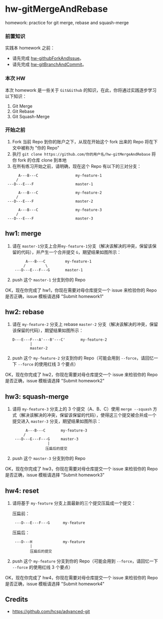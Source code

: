 # hw-gitMergeAndRebase
homework: practice for git merge, rebase and squash-merge

### 前置知识
实践本 homework 之前：
* 请先完成 [hw-githubForkAndIssue](https://github.com/SDUOJ-Team/hw-githubForkAndIssue)。
* 请先完成 [hw-gitBranchAndCommit](https://github.com/SDUOJ-Team/hw-gitBranchAndCommit)。

### 本次 HW
本次 homework 是一些关于 `Git&Github` 的知识，在此，你将通过实践逐步学习以下知识：

1. Git Merge
2. Git Rebase
3. Git Squash-Merge

### 开始之前

1. Fork 当前 Repo 到你的账户之下，从现在开始这个 fork 出来的 Repo 将在下文中被称为 "你的 Repo"
2. 执行 `git clone https://github.com/你的用户名/hw-gitMergeAndRebase` 将你 fork 的仓库 clone 到本地
3. 在所有练习开始之前，请明确，现在这个 Repo 有以下的三对分支：
```
      A---B---C                 my-feature-1
     /
 ---D---E---F                   master-1
    
      A---B---C                 my-feature-2
     /
 ---D---E---F                   master-2

      A---B---C                 my-feature-3
     /
 ---D---E---F                   master-3
```

## hw1: merge

1. 请在 `master-1`分支上合并`my-feature-1`分支（解决该解决的冲突，保留该保留的代码），并产生一个合并提交 `G`，期望结果如图所示：

    ```
          A---B---C         my-feature-1
         /         \
     ---D---E---F---G       master-1
    ```
2. push 这个 `master-1` 分支到你的 Repo

OK，现在你完成了 hw1，你现在需要对母仓库提交一个 issue 来检验你的 Repo 是否正确，issue 模板请选择 "Submit homework1"

## hw2: rebase

1. 请在 `my-feature-2` 分支上 rebase `master-2` 分支（解决该解决的冲突，保留该保留的代码），期望结果如图所示：

    ```
    D---E---F---A'---B'---C'       my-feature-2
            |
            master-2
    ```
2. push 这个 `my-feature-2` 分支到你的 Repo（可能会用到 `--force`，请回忆一下 `--force` 的使用红线 3 个要点）

OK，现在你完成了 hw2，你现在需要对母仓库提交一个 issue 来检验你的 Repo 是否正确，issue 模板请选择 "Submit homework2"

## hw3: squash-merge

1. 请将 `my-feature-3` 分支上的 3 个提交（A、B、C）使用 `merge --squash` 方式（解决该解决的冲突，保留该保留的代码），使得这三个提交被合并成一个提交进入 `master-3` 分支，期望结果如图所示：

    ```
          A---B---C       my-feature-3
         /
     ---D---E---F---G     master-3 
                    |
                   压扁后的提交
    ```
2. push 这个 `master-3` 分支到你的 Repo

OK，现在你完成了 hw3，你现在需要对母仓库提交一个 issue 来检验你的 Repo 是否正确，issue 模板请选择 "Submit homework3"

## hw4: reset

1. 请将基于 `my-feature` 分支上面最新的三个提交压扁成一个提交：

    压扁前：
    ```
     ---D---E---F---G      my-feature
    ```
    
    压扁后：
    ```
     ---D---H              my-feature
            |
            压扁后的提交
    ```
2. push 这个 `my-feature` 分支到你的 Repo（可能会用到 `--force`，请回忆一下 `--force` 的使用红线 3 个要点）

OK，现在你完成了 hw4，你现在需要对母仓库提交一个 issue 来检验你的 Repo 是否正确，issue 模板请选择 "Submit homework4"

## Credits
* https://github.com/hcsp/advanced-git
